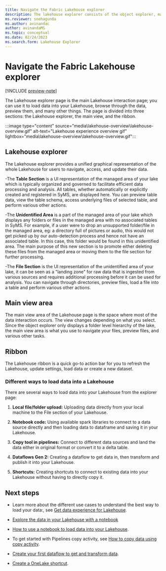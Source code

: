 ```yaml
---
title: Navigate the Fabric Lakehouse explorer
description: The lakehouse explorer consists of the object explorer, main view, and ribbon. Use it to load data into your lakehouse, and then browse and preview your data.
ms.reviewer: snehagunda
ms.author: avinandac
author: avinandaMS
ms.topic: conceptual
ms.date: 02/24/2023
ms.search.form: Lakehouse Explorer
---
```


# Navigate the Fabric Lakehouse explorer

[!INCLUDE [preview-note](../includes/preview-note.md)]

The Lakehouse explorer page is the main Lakehouse interaction page; you can use it to load data into your Lakehouse, browse through the data, preview them, and many other things. The page is divided into three sections: the Lakehouse explorer, the main view, and the ribbon.

   :::image type="content" source="media\lakehouse-overview\lakehouse-overview.gif" alt-text="Lakehouse experience overview gif" lightbox="media\lakehouse-overview\lakehouse-overview.gif":::


## Lakehouse explorer

The Lakehouse explorer provides a unified graphical representation of the whole Lakehouse for users to navigate, access, and update their data.

-The **Table Section** is a UI representation of the managed area of your lake which is typically organized and governed to facilitate efficient data processing and analysis. All tables, whether automatically or explicitly created and registered in SyMS, are displayed here. You can preview table data, view the table schema, access underlying files of selected table, and perform various other actions.

-The **Unidentified Area** is a part of the managed area of your lake which displays any folders or files in the managed area with no associated tables in SyMS. For example, if a user were to drop an unsupported folder/file in the managed area, eg: a directory full of pictures or audio, this would not get picked up by our auto-detection process and hence not have an associated table. In this case, this folder would be found in this unidentified area. The main purpose of this new section is to promote either deleting these files from the managed area or moving them to the file section for further processing.

-The **File Section** is the UI representation of the unidentified area of your lake, it can be seen as a "landing zone" for raw data that is ingested from various sources and requires additional processing before it can be used for analysis. You can navigate through directories, preview files, load a file into a table and perform various other actions.


## Main view area

The main view area of the Lakehouse page is the space where most of the data interaction occurs. The view changes depending on what you select. Since the object explorer only displays a folder level hierarchy of the lake, the main view area is what you use to navigate your files, preview files, and various other tasks.


## Ribbon

The Lakehouse ribbon is a quick go-to action bar for you to refresh the Lakehouse, update settings, load data or create a new dataset.


### Different ways to load data into a Lakehouse

There are several ways to load data into your Lakehouse from the explorer page:

1. **Local file/folder upload:** Uploading data directly from your local machine to the File section of your Lakehouse. 

1. **Notebook code:** Using available spark libraries to connect to a data source directly and then loading data to dataframe and saving it in your Lakehouse.

1. **Copy tool in pipelines:** Connect to different data sources and land the data either in original format or convert it to a delta table.

1. **Dataflows Gen 2:** Creating a dataflow to get data in, then transform and publish it into your Lakehouse.

1. **Shortcuts:** Creating shortcuts to connect to existing data into your Lakehouse without having to directly copy it.


## Next steps

- Learn more about the different use cases to understand the best way to load your data:, see [Get data experience for Lakehouse](load-data-lakehouse.md).

- [Explore the data in your Lakehouse with a notebook](lakehouse-notebook-explore.md)

- [How to use a notebook to load data into your Lakehouse](lakehouse-notebook-load-data.md).

- To get started with Pipelines copy activity, see [How to copy data using copy activity](..\data-factory\copy-data-activity.md).

- [Create your first dataflow to get and transform data](../data-factory/create-first-dataflow-gen2.md).

- [Create a OneLake shortcut](../real-time-analytics/onelake-shortcut.md).

